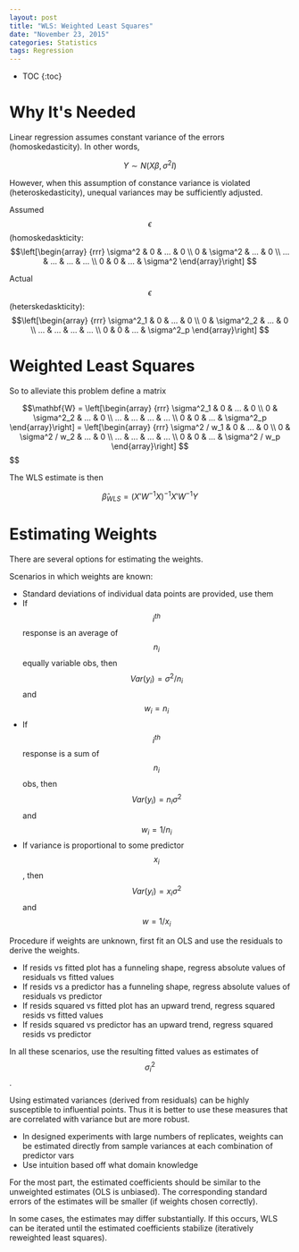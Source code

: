 ```yaml
---
layout: post
title: "WLS: Weighted Least Squares"
date: "November 23, 2015"
categories: Statistics
tags: Regression
---
```


* TOC
{:toc}



# Why It's Needed
Linear regression assumes constant variance of the errors (homoskedasticity). In other words,

$$ Y  \sim N(X\beta, \sigma^2 I)$$

However, when this assumption of constance variance is violated (heteroskedasticity), unequal variances may be sufficiently adjusted.

Assumed $$\epsilon$$ (homoskedaskticity: <br>
$$\left[\begin{array}
{rrr}
\sigma^2 & 0 & ... & 0 \\
0 & \sigma^2 & ... & 0 \\
... & ... & ... & ... \\
0 & 0 & ... & \sigma^2
\end{array}\right]
$$

Actual $$\epsilon$$ (heterskedaskticity): <br>
$$\left[\begin{array}
{rrr}
\sigma^2_1 & 0 & ... & 0 \\
0 & \sigma^2_2 & ... & 0 \\
... & ... & ... & ... \\
0 & 0 & ... & \sigma^2_p
\end{array}\right]
$$

# Weighted Least Squares
So to alleviate this problem define a matrix 

$$\mathbf{W} = \left[\begin{array}
{rrr}
\sigma^2_1 & 0 & ... & 0 \\
0 & \sigma^2_2 & ... & 0 \\
... & ... & ... & ... \\
0 & 0 & ... & \sigma^2_p
\end{array}\right] = \left[\begin{array}
{rrr}
\sigma^2 / w_1 & 0 & ... & 0 \\
0 & \sigma^2 / w_2 & ... & 0 \\
... & ... & ... & ... \\
0 & 0 & ... & \sigma^2 / w_p
\end{array}\right]
$$
$$

The WLS estimate is then

$$ \hat{\beta}_{WLS} = (X'W^{-1} X)^{-1} X' W^{-1} Y $$

# Estimating Weights
There are several options for estimating the weights.

Scenarios in which weights are known:

* Standard deviations of individual data points are provided, use them
* If $$i^{th}$$ response is an average of $$n_i$$ equally variable obs, then $$Var(y_i) = \sigma^2 / n_i$$ and $$w_i = n_i$$
* If $$i^{th}$$ response is a sum of $$n_i$$ obs, then $$Var(y_i) = n_i \sigma^2$$ and $$w_i = 1/n_i$$
* If variance is proportional to some predictor $$x_i$$, then $$Var(y_i) = x_i \sigma^2$$ and $$ w = 1/x_i$$

Procedure if weights are unknown, first fit an OLS and use the residuals to derive the weights.

* If resids vs fitted plot has a funneling shape, regress absolute values of residuals vs fitted values
* If resids vs a predictor has a funneling shape, regress absolute values of residuals vs predictor
* If resids squared vs fitted plot has an upward trend, regress squared resids vs fitted values
* If resids squared vs predictor has an upward trend, regress squared resids vs predictor

In all these scenarios, use the resulting fitted values as estimates of $$\sigma^2_i$$. 

Using estimated variances (derived from residuals) can be highly susceptible to influential points. Thus it is better to use these measures that are correlated with variance but are more robust. 

* In designed experiments with large numbers of replicates, weights can be estimated directly from sample variances at each combination of predictor vars
* Use intuition based off what domain knowledge 

For the most part, the estimated coefficients should be similar to the unweighted estimates (OLS is unbiased). The corresponding standard errors of the estimates will be smaller (if weights chosen correctly). 

In some cases, the estimates may differ substantially. If this occurs, WLS can be iterated until the estimated coefficients stabilize (iteratively reweighted least squares). 
